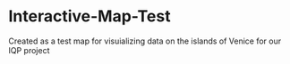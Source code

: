 # Interactive-Map-Test
Created as a test map for visuializing data on the islands of Venice for our IQP project
